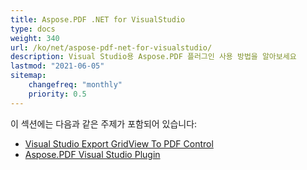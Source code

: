 ```yaml
---
title: Aspose.PDF .NET for VisualStudio
type: docs
weight: 340
url: /ko/net/aspose-pdf-net-for-visualstudio/
description: Visual Studio용 Aspose.PDF 플러그인 사용 방법을 알아보세요
lastmod: "2021-06-05"
sitemap:
    changefreq: "monthly"
    priority: 0.5
---
```


이 섹션에는 다음과 같은 주제가 포함되어 있습니다:

- [Visual Studio Export GridView To PDF Control](/pdf/ko/net/visual-studio-export-gridview-to-pdf-control/)
- [Aspose.PDF Visual Studio Plugin](/pdf/ko/net/aspose-pdf-visual-studio-plugin/)
